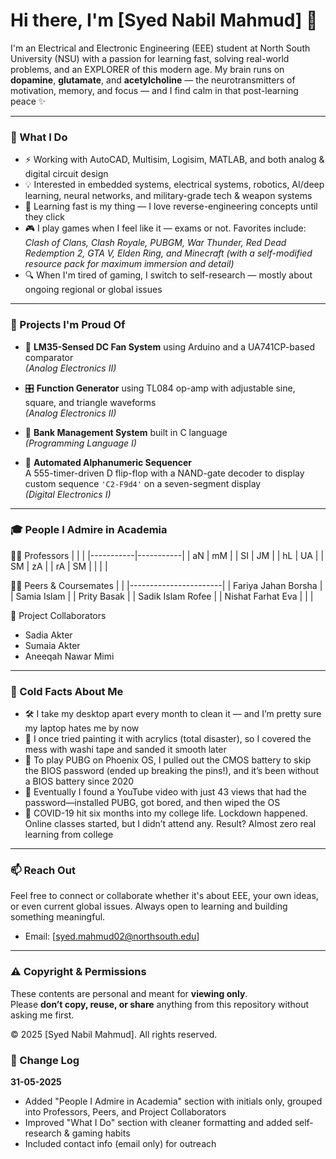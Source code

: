 # Hi there, I'm [Syed Nabil Mahmud] 👋

I'm an Electrical and Electronic Engineering (EEE) student at North South University (NSU) with a passion for learning fast, solving real-world problems, and an EXPLORER of this modern age.
My brain runs on **dopamine**, **glutamate**, and **acetylcholine** — the neurotransmitters of motivation, memory, and focus — and I find calm in that post-learning peace ✨

---

### 🔧 What I Do

- ⚡ Working with AutoCAD, Multisim, Logisim, MATLAB, and both analog & digital circuit design  
- 💡 Interested in embedded systems, electrical systems, robotics, AI/deep learning, neural networks, and military-grade tech & weapon systems  
- 🧠 Learning fast is my thing — I love reverse-engineering concepts until they click  
- 🎮 I play games when I feel like it — exams or not. Favorites include:  
  *Clash of Clans, Clash Royale, PUBGM, War Thunder, Red Dead Redemption 2, GTA V, Elden Ring, and Minecraft (with a self-modified resource pack for maximum immersion and detail)*  
- 🔍 When I'm tired of gaming, I switch to self-research — mostly about ongoing regional or global issues  

---

### 🧪 Projects I'm Proud Of

- 🚀 **LM35-Sensed DC Fan System** using Arduino and a UA741CP-based comparator  
  *(Analog Electronics II)*

- 🎛️ **Function Generator** using TL084 op-amp with adjustable sine, square, and triangle waveforms  
  *(Analog Electronics II)*

- 🏦 **Bank Management System** built in C language  
  *(Programming Language I)*

- 🔢 **Automated Alphanumeric Sequencer**  
  A 555-timer-driven D flip-flop with a NAND-gate decoder to display custom sequence `'C2-F9d4'` on a seven-segment display  
  *(Digital Electronics I)*

---

### 🎓 People I Admire in Academia

🧑‍🏫 Professors
|           |           |
|-----------|-----------|
| aN        | mM        |
| SI        | JM        |
| hL        | UA        |
| SM        | zA        |
| rA        | SM        |
|           |           |

👨‍🎓 Peers & Coursemates 
|                       |
|-----------------------|
| Fariya Jahan Borsha   |
| Samia Islam           |
| Prity Basak           |
| Sadik Islam Rofee     |
| Nishat Farhat Eva     |
|                       |
  
🤝 Project Collaborators

- Sadia Akter  
- Sumaia Akter  
- Aneeqah Nawar Mimi  

---

### 🧊 Cold Facts About Me

- 🛠️ I take my desktop apart every month to clean it — and I’m pretty sure my laptop hates me by now  
- 🎨 I once tried painting it with acrylics (total disaster), so I covered the mess with washi tape and sanded it smooth later  
- 🔧 To play PUBG on Phoenix OS, I pulled out the CMOS battery to skip the BIOS password (ended up breaking the pins!), and it’s been without a BIOS battery since 2020  
- 🔐 Eventually I found a YouTube video with just 43 views that had the password—installed PUBG, got bored, and then wiped the OS
- 🦠 COVID-19 hit six months into my college life. Lockdown happened. Online classes started, but I didn’t attend any. Result? Almost zero real learning from college
  
---

### 📫 Reach Out

Feel free to connect or collaborate whether it's about EEE, your own ideas, or even current global issues. Always open to learning and building something meaningful.
- Email: [syed.mahmud02@northsouth.edu]
  
---

### ⚠️ Copyright & Permissions

These contents are personal and meant for **viewing only**.  
Please **don’t copy, reuse, or share** anything from this repository without asking me first.

© 2025 [Syed Nabil Mahmud]. All rights reserved.

### 📜 Change Log

**31-05-2025**
- Added "People I Admire in Academia" section with initials only, grouped into Professors, Peers, and Project Collaborators
- Improved "What I Do" section with cleaner formatting and added self-research & gaming habits
- Included contact info (email only) for outreach
